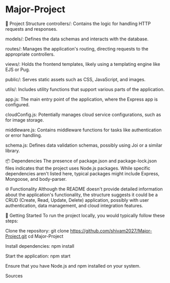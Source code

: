 # Major-Project
🔧 Project Structure
controllers/: Contains the logic for handling HTTP requests and responses.

models/: Defines the data schemas and interacts with the database.

routes/: Manages the application's routing, directing requests to the appropriate controllers.

views/: Holds the frontend templates, likely using a templating engine like EJS or Pug.

public/: Serves static assets such as CSS, JavaScript, and images.

utils/: Includes utility functions that support various parts of the application.

app.js: The main entry point of the application, where the Express app is configured.

cloudConfig.js: Potentially manages cloud service configurations, such as for image storage.

middleware.js: Contains middleware functions for tasks like authentication or error handling.

schema.js: Defines data validation schemas, possibly using Joi or a similar library.

📦 Dependencies
The presence of package.json and package-lock.json files indicates that the project uses Node.js packages. While specific dependencies aren't listed here, typical packages might include Express, Mongoose, and body-parser.

🌐 Functionality
Although the README doesn't provide detailed information about the application's functionality, the structure suggests it could be a CRUD (Create, Read, Update, Delete) application, possibly with user authentication, data management, and cloud integration features.

🚀 Getting Started
To run the project locally, you would typically follow these steps:

Clone the repository:
git clone https://github.com/shivam2027/Major-Project.git
cd Major-Project

Install dependencies:
npm install

Start the application:
npm start


Ensure that you have Node.js and npm installed on your system.






Sources

